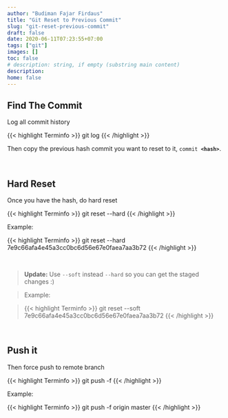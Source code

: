 ```yaml
---
author: "Budiman Fajar Firdaus"
title: "Git Reset to Previous Commit"
slug: "git-reset-previous-commit"
draft: false
date: 2020-06-11T07:23:55+07:00
tags: ["git"]
images: []
toc: false
# description: string, if empty (substring main content)
description:
home: false
---
```

## Find The Commit

Log all commit history

{{< highlight Terminfo >}}
git log
{{< /highlight >}}

Then copy the previous hash commit you want to reset to it, <code>commit **&lt;hash&gt;**</code>.

<br/>

## Hard Reset

Once you have the hash, do hard reset

{{< highlight Terminfo >}}
git reset --hard <hash>
{{< /highlight >}}

Example:

{{< highlight Terminfo >}}
git reset --hard 7e9c66afa4e45a3cc0bc6d56e67e0faea7aa3b72
{{< /highlight >}}

<br/>

> **Update:** Use <code>--soft</code> instead <code>--hard</code> so you can get the staged changes :)

> Example:

> {{< highlight Terminfo >}}
git reset --soft 7e9c66afa4e45a3cc0bc6d56e67e0faea7aa3b72
{{< /highlight >}}

<br/>

## Push it

Then force push to remote branch

{{< highlight Terminfo >}}
git push -f <remote> <branch>
{{< /highlight >}}

Example:

{{< highlight Terminfo >}}
git push -f origin master
{{< /highlight >}}